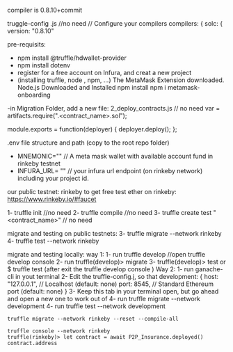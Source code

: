 compiler is 0.8.10+commit

truggle-config .js  //no need
// Configure your compilers
  compilers: {
    solc: {
       version: "0.8.10"

pre-requisits:
- npm install @truffle/hdwallet-provider
- npm install dotenv
- register for a free account on Infura, and creat a new project
- (installing truffle, node , npm, ...)
The MetaMask Extension downloaded.
Node.js Downloaded and Installed
npm install
npm i metamask-onboarding

-in Migration Folder, add a new file: 2_deploy_contracts.js // no need
var <x> = artifacts.require(".<contract_name>.sol");

module.exports = function(deployer) {
  deployer.deploy(<x>);
};


.env file structure and path (copy to the root repo folder)
- MNEMONIC="" // A meta mask wallet with available account fund in rinkeby testnet
- INFURA_URL= "" // your infura url endpoint (on rinkeby network) including your project id.

our public testnet: rinkeby
to get free test ether on rinkeby: https://www.rinkeby.io/#faucet

1- truffle init //no need
2- truffle compile //no need
3- truffle create test "<contract_name>" // no need

migrate and testing on public testnets:
3- truffle migrate --network rinkeby
4- truffle test --network rinkeby

migrate and testing locally:
  way 1:
    1- run truffle develop //open truffle develop console
    2- run truffle(develop)> migrate
    3- truffle(develop)> test 
      or $ truffle test (after exit the truffle develop console )
  Way 2:
    1- run ganache-cli in yout terminal
    2- Edit the truffle-config.j, so that
      development: { 
        host: "127.0.0.1",     // Localhost (default: none)
        port: 8545,            // Standard Ethereum port (default: none)
      }
    3- Keep this tab in your terminal open, but go ahead and open a new one to work out of 
    4- run truffle migrate --network development
    4- run truffle test --network development

    truffle migrate --network rinkeby --reset --compile-all

    truffle console --network rinkeby
    truffle(rinkeby)> let contract = await P2P_Insurance.deployed()
    contract.address


